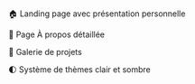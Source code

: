 🏠 Landing page avec présentation personnelle

👤 Page À propos détaillée

🎨 Galerie de projets

🌓 Système de thèmes clair et sombre
